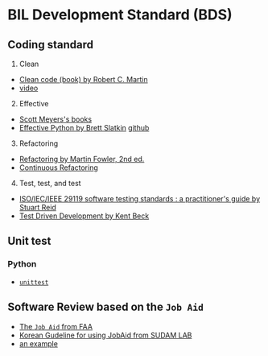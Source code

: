 # BIL Development Standard (BDS)


## Coding standard

1. Clean
 * [Clean code (book) by Robert C. Martin](https://www.oreilly.com/library/view/clean-code/9780136083238)
 * [video](https://www.oreilly.com/library/view/clean-code/9780134661742)
  
2. Effective
 * [Scott Meyers's books](https://www.aristeia.com/books.html)
 * [Effective Python by Brett Slatkin](https://effectivepython.com) [github](https://github.com/bslatkin/effectivepython)

3. Refactoring 
 * [Refactoring by Martin Fowler, 2nd ed.](https://martinfowler.com/books/refactoring.html)
 * [Continuous Refactoring](https://www.codit.eu/blog/continuous-refactoring/)

4. Test, test, and test
 * [ISO/IEC/IEEE 29119 software testing standards : a practitioner's guide by Stuart Reid](https://lib.inu.ac.kr/search/detail/CATCAZ000000823052)
 * [Test Driven Development by Kent Beck ](https://www.pearson.com/us/higher-education/program/Beck-Test-Driven-Development-By-Example/PGM206172.html)
 


## Unit test
### Python
* [`unittest`](https://docs.python.org/3/library/unittest.html)

## Software Review based on the `Job Aid`
* [The `Job Aid` from FAA](https://elsmar.com/elsmarqualityforum/attachments/jobaid-r1-1-pdf.14401)
* [Korean Gudeline for using JobAid from SUDAM LAB](https://imnow.tistory.com/entry/14-DO178-소프트웨어-리뷰Software-Review-–-Job-Aid-1)
* [an example](https://elsmar.com/elsmarqualityforum/attachments/jobaid-r1-1-pdf.14401/)
